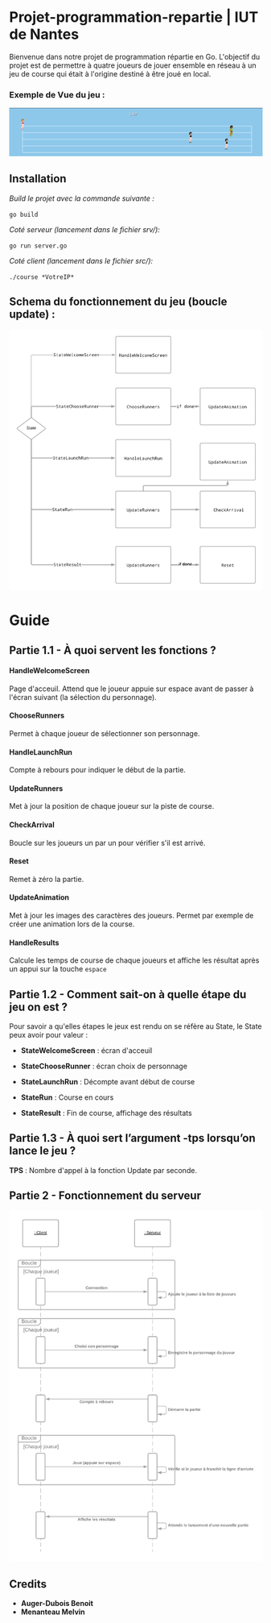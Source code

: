 # Projet-programmation-repartie | IUT de Nantes 

Bienvenue dans notre projet de programmation répartie en Go.
L'objectif du projet est de permettre à quatre joueurs de jouer ensemble en réseau à un jeu de course qui était à l'origine destiné à être joué en local.

### Exemple de Vue du jeu : 

![Exemple du jeu](assets/exempleJeu.png)

## Installation
*Build le projet avec la commande suivante :*

`go build`

*Coté serveur (lancement dans le fichier srv/):*

`go run server.go`

*Coté client (lancement dans le fichier src/):*

`./course *VotreIP*`

## Schema du fonctionnement du jeu (boucle update) :

![Diagramme fonction update](assets/DiagrammeUpdatefunction.png)

# Guide

## Partie 1.1 - À quoi servent les fonctions ?

#### HandleWelcomeScreen

Page d'acceuil. Attend que le joueur appuie sur espace avant de passer à l'écran suivant (la sélection du personnage).

#### ChooseRunners

Permet à chaque joueur de sélectionner son personnage.

#### HandleLaunchRun

Compte à rebours pour indiquer le début de la partie.

#### UpdateRunners

Met à jour la position de chaque joueur sur la piste de course.

#### CheckArrival

Boucle sur les joueurs un par un pour vérifier s'il est arrivé.

#### Reset

Remet à zéro la partie.

#### UpdateAnimation

Met à jour les images des caractères des joueurs. Permet par exemple de créer une animation lors de la course.

#### HandleResults

Calcule les temps de course de chaque joueurs et affiche les résultat après un appui sur la touche `espace`

## Partie 1.2 - Comment sait-on à quelle étape du jeu on est ?

Pour savoir a qu'elles étapes le jeux est rendu on se réfère au State, le State peux avoir pour valeur :

 - **StateWelcomeScreen** : écran d'acceuil

 - **StateChooseRunner** : écran choix de personnage

 - **StateLaunchRun** : Décompte avant début de course

 - **StateRun** : Course en cours

 - **StateResult** : Fin de course, affichage des résultats

 ## Partie 1.3 - À quoi sert l’argument -tps lorsqu’on lance le jeu ?

 **TPS** : Nombre d'appel à la fonction Update par seconde.

 ## Partie 2 - Fonctionnement du serveur

![Diagramme sequence fonctionnement serveur](assets/DiagrammeSequenceFonctionnement.png)


## Credits
 * **Auger-Dubois Benoit**
 * **Menanteau Melvin**
